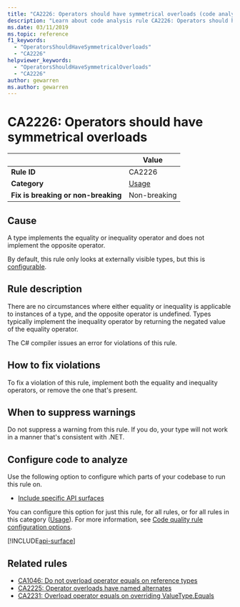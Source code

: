```yaml
---
title: "CA2226: Operators should have symmetrical overloads (code analysis)"
description: "Learn about code analysis rule CA2226: Operators should have symmetrical overloads"
ms.date: 03/11/2019
ms.topic: reference
f1_keywords:
  - "OperatorsShouldHaveSymmetricalOverloads"
  - "CA2226"
helpviewer_keywords:
  - "OperatorsShouldHaveSymmetricalOverloads"
  - "CA2226"
author: gewarren
ms.author: gewarren
---
```

# CA2226: Operators should have symmetrical overloads

| | Value |
|-|-|
| **Rule ID** |CA2226|
| **Category** |[Usage](usage-warnings.md)|
| **Fix is breaking or non-breaking** |Non-breaking|

## Cause

A type implements the equality or inequality operator and does not implement the opposite operator.

By default, this rule only looks at externally visible types, but this is [configurable](#configure-code-to-analyze).

## Rule description

There are no circumstances where either equality or inequality is applicable to instances of a type, and the opposite operator is undefined. Types typically implement the inequality operator by returning the negated value of the equality operator.

The C# compiler issues an error for violations of this rule.

## How to fix violations

To fix a violation of this rule, implement both the equality and inequality operators, or remove the one that's present.

## When to suppress warnings

Do not suppress a warning from this rule. If you do, your type will not work in a manner that's consistent with .NET.

## Configure code to analyze

Use the following option to configure which parts of your codebase to run this rule on.

- [Include specific API surfaces](#include-specific-api-surfaces)

You can configure this option for just this rule, for all rules, or for all rules in this category ([Usage](usage-warnings.md)). For more information, see [Code quality rule configuration options](../code-quality-rule-options.md).

[!INCLUDE[api-surface](~/includes/code-analysis/api-surface.md)]

## Related rules

- [CA1046: Do not overload operator equals on reference types](ca1046.md)
- [CA2225: Operator overloads have named alternates](ca2225.md)
- [CA2231: Overload operator equals on overriding ValueType.Equals](ca2231.md)

